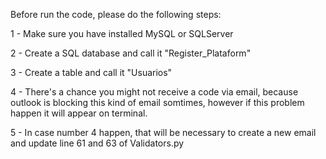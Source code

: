 Before run the code, please do the following steps:

1 - Make sure you have installed MySQL or SQLServer

2 - Create a SQL database and call it "Register_Plataform"

3 - Create a table and call it "Usuarios"

4 - There's a chance you might not receive a code via email, because outlook is blocking this kind of email somtimes,
however if this problem happen it will appear on terminal.

5 - In case number 4 happen, that will be necessary to create a new email and update line 61 and 63 of Validators.py 

